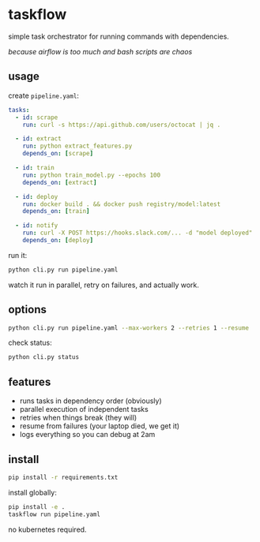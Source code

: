 # taskflow

simple task orchestrator for running commands with dependencies.

*because airflow is too much and bash scripts are chaos*

## usage

create `pipeline.yaml`:
```yaml
tasks:
  - id: scrape
    run: curl -s https://api.github.com/users/octocat | jq .

  - id: extract
    run: python extract_features.py
    depends_on: [scrape]

  - id: train
    run: python train_model.py --epochs 100
    depends_on: [extract]

  - id: deploy
    run: docker build . && docker push registry/model:latest
    depends_on: [train]

  - id: notify
    run: curl -X POST https://hooks.slack.com/... -d "model deployed"
    depends_on: [deploy]
```

run it:
```bash
python cli.py run pipeline.yaml
```

watch it run in parallel, retry on failures, and actually work.

## options

```bash
python cli.py run pipeline.yaml --max-workers 2 --retries 1 --resume
```

check status:
```bash
python cli.py status
```

## features

- runs tasks in dependency order (obviously)
- parallel execution of independent tasks
- retries when things break (they will)
- resume from failures (your laptop died, we get it)
- logs everything so you can debug at 2am

## install

```bash
pip install -r requirements.txt
```

install globally:
```bash
pip install -e .
taskflow run pipeline.yaml
```

no kubernetes required.